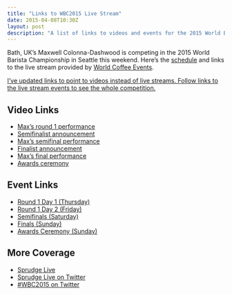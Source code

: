```yaml
---
title: "Links to WBC2015 Live Stream"
date: 2015-04-08T10:30Z
layout: post
description: "A list of links to videos and events for the 2015 World Barista Championship"
---
```


Bath, UK’s Maxwell Colonna-Dashwood is competing in the 2015 World Barista Championship in Seattle this weekend. Here’s the [schedule](http://www.worldbaristachampionship.org/2015-schedules/) and links to the live stream provided by [World Coffee Events](http://livestream.com/worldcoffee).

<ins datetime="2015-04-13T09:00Z">I’ve updated links to point to videos instead of live streams. Follow links to the live stream events to see the whole competition.</ins>

## Video Links

- [Max’s round 1 performance](http://livestream.com/worldcoffee/events/3952840/videos/83361396)
- [Semifinalist announcement](http://livestream.com/worldcoffee/events/3952873/videos/83511803)
- [Max’s semifinal performance](http://livestream.com/worldcoffee/events/3952875/videos/83606474)
- [Finalist announcement](http://livestream.com/worldcoffee/events/3952875/videos/83616300)
- [Max’s final performance](http://livestream.com/worldcoffee/events/3952880/videos/83745436)
- [Awards ceremony](http://livestream.com/worldcoffee/events/3952885/videos/83772714)

## Event Links

- [Round 1 Day 1 (Thursday)](http://livestream.com/worldcoffee/events/3952840/videos)
- [Round 1 Day 2 (Friday)](http://livestream.com/worldcoffee/events/3952873)
- [Semifinals (Saturday)](http://livestream.com/worldcoffee/events/3952875)
- [Finals (Sunday)](http://livestream.com/worldcoffee/events/3952880)
- [Awards Ceremony (Sunday)](http://livestream.com/worldcoffee/events/3952885)

## More Coverage

- [Sprudge Live](http://sprudgelive.com)
- [Sprudge Live on Twitter](https://twitter.com/SprudgeLive)
- [#WBC2015 on Twitter](https://twitter.com/search?q=WBC2015)
